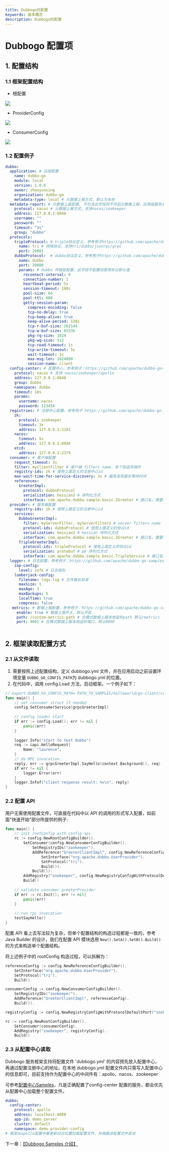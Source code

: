 ```yaml
---
title: Dubbogo的配置
keywords: 基本概念
description: Dubbogo的配置
---
```


# Dubbogo 配置项

## 1. 配置结构

### 1.1 框架配置结构

- 根配置

![](../../pic/3.0/config-root-config.png)

- ProviderConfig

![](../../pic/3.0/config-provider-config.png)

- ConsumerConfig

![](../../pic/3.0/config-consumer-config.png)

### 1.2 配置例子

```yaml
dubbo:
  application: # 应用配置
    name: dubbo-go
    module: local
    version: 1.0.0 
    owner: zhaoyunxing
    organization: dubbo-go 
    metadata-type: local # 元数据上报方式，默认为本地
  metadata-report: # 元数据上报配置, 不包含此字段则不开启元数据上报，应用级服务发现依赖此字段，参考例子：https://github.com/apache/dubbo-go-samples/tree/master/registry/servicediscovery
    protocol: nacos # 元数据上报方式，支持nacos/zookeeper 
    address: 127.0.0.1:8848 
    username: ""
    password: ""
    timeout: "3s"
    group: "dubbo"
  protocols:
    tripleProtocol: # triple协议定义，参考例子https://github.com/apache/dubbo-go-samples/tree/master/rpc/tri
      name: tri # 网络协议，支持tri/dubbo/jsonrpc/grpc
      port: 20001
    dubboProtocol:  # dubbo协议定义，参考例子https://github.com/apache/dubbo-go-samples/tree/master/rpc/dubbo
      name: dubbo
      port: 20000
      params: # dubbo 传输层配置，此字段不配置则使用协议默认值
        reconnect-interval: 0
        connection-number: 1
        heartbeat-period: 5s
        session-timeout: 180s
        pool-size: 64
        pool-ttl: 600
        getty-session-param:
          compress-encoding: false
          tcp-no-delay: true
          tcp-keep-alive: true
          keep-alive-period: 120s
          tcp-r-buf-size: 262144
          tcp-w-buf-size: 65536
          pkg-rq-size: 1024
          pkg-wq-size: 512
          tcp-read-timeout: 1s
          tcp-write-timeout: 5s
          wait-timeout: 1s
          max-msg-len: 1024000
          session-name: client
  config-center: # 配置中心，参考例子：https://github.com/apache/dubbo-go-samples/tree/master/configcenter
    protocol: nacos # 支持 nacos/zookeeper/apollo
    address: 127.0.0.1:8848
    group: dubbo
    namespace: dubbo
    timeout: 10s
    params:
      username: nacos
      password: 123456
  registries: # 注册中心配置，参考例子 https://github.com/apache/dubbo-go-samples/tree/master/metrics
    zk:
      protocol: zookeeper
      timeout: 3s
      address: 127.0.0.1:2181
    nacos:
      timeout: 5s
      address: 127.0.0.1:8848
    etcd:
      address: 127.0.0.1:2379
  consumer: # 客户端配置
    request_timeout: 3s
    filter: myClientFilter # 客户端 filters name，多个则逗号隔开
    registry-ids: zk # 使用上面定义的注册中心id
    max-wait-time-for-service-discovery: 3s # 服务发现最长等待时间
    references:
      GreeterImpl:
        protocol: dubboProtocol
        serialization: hessian2 # 序列化方式
        interface: com.apache.dubbo.sample.basic.IGreeter # 接口名，需要与服务端一致
  provider: # 服务端配置
    registry-ids: zk # 使用上面定义的注册中心id
    services:
      DubboGreeterImpl:
        filter: myServerFilter, myServerFilter2 # server filters name 
        protocol-ids: dubboProtocol # 使用上面定义的协议id
        serialization: hessian2 # hessian 序列化方式
        interface: com.apache.dubbo.sample.basic.IGreeter # 接口名，需要与客户端一致
      TripleGreeterImpl:
        protocol-ids: tripleProtocol # 使用上面定义的协议id
        serialization: protobuf # pb 序列化方式
        interface: com.apache.dubbo.sample.basic.TripleService # 接口名，需要与客户端一致
  logger: # 日志配置，参考例子：https://github.com/apache/dubbo-go-samples/tree/master/logger
    zap-config:
      level: info # 日志级别
    lumberjack-config: 
      filename: logs.log # 文件输出目录
      maxSize: 1
      maxAge: 3
      maxBackups: 5
      localTime: true
      compress: false
   metrics: # 数据上报配置，参考例子：https://github.com/apache/dubbo-go-samples/tree/master/metrics
     enable: true # 数据上报开关，默认开启
     path: /custom-metrics-path # 拉模式数据上报本地监听path 默认/metrics
     port: 9091 # 拉模式数据上报本地监听端口，默认9090
 
```

## 2. 框架读取配置方式

### 2.1 从文件读取

1. 需要按照上述配置结构，定义 dubbogo.yml 文件，并在应用启动之前设置环境变量 `DUBBO_GO_CONFIG_PATH`为 dubbogo.yml 的位置。
2. 在代码中，调用 config.Load 方法，启动框架。一个例子如下：

```go
// export DUBBO_GO_CONFIG_PATH= PATH_TO_SAMPLES/helloworld/go-client/conf/dubbogo.yml
func main() {
    // set consumer struct if needed
    config.SetConsumerService(grpcGreeterImpl)
    
    // config loader start
    if err := config.Load(); err != nil {
        panic(err)
    }
    
    logger.Info("start to test dubbo")
    req := &api.HelloRequest{
        Name: "laurence",
    }
    // do RPC invocation
    reply, err := grpcGreeterImpl.SayHello(context.Background(), req)
    if err != nil {
        logger.Error(err)
    }
    logger.Infof("client response result: %v\n", reply)
}
```

### 2.2 配置 API

用户无需使用配置文件，可直接在代码中以 API 的调用的形式写入配置，如前面"快速开始"部分所提供的例子: 

```go
func main() {
    // init rootConfig with config api
    rc := config.NewRootConfigBuilder().
        SetConsumer(config.NewConsumerConfigBuilder().
            SetRegistryIDs("zookeeper").
            AddReference("GreeterClientImpl", config.NewReferenceConfigBuilder().
                SetInterface("org.apache.dubbo.UserProvider").
                SetProtocol("tri").
                Build()).
            Build()).
        AddRegistry("zookeeper", config.NewRegistryConfigWithProtocolDefaultPort("zookeeper")).
        Build()
    
    // validate consumer greeterProvider
    if err := rc.Init(); err != nil{
        panic(err)
    }
    
    // run rpc invocation
    testSayHello()
}
```

配置 API 看上去写法较为复杂，但单个配置结构的构造过程都是一致的，参考 Java  Builder 的设计，我们在配置 API 模块选用 `New().SetA().SetB().Build()`的方式来构造单个配置结构。

将上述例子中的 rootConfig 构造过程，可以拆解为：

```go
referenceConfig := config.NewReferenceConfigBuilder().
    SetInterface("org.apache.dubbo.UserProvider").
    SetProtocol("tri").
    Build()

consumerConfig := config.NewConsumerConfigBuilder().
    SetRegistryIDs("zookeeper").
    AddReference("GreeterClientImpl", referenceConfig).
    Build()).

registryConfig := config.NewRegistryConfigWithProtocolDefaultPort("zookeeper")

rc := config.NewRootConfigBuilder().
    SetConsumer(consumerConfig).
    AddRegistry("zookeeper", registryConfig).
    Build()
```

### 2.3 从配置中心读取

Dubbogo 服务框架支持将配置文件 'dubbogo.yml' 的内容预先放入配置中心，再通过配置注册中心的地址。在本地 dubbogo.yml 配置文件内只需写入配置中心的信息即可，目前支持作为配置中心的中间件有：apollo、nacos、zookeeper

可参考[配置中心Samples](https://github.com/apache/dubbo-go-samples/tree/master/configcenter)，凡是正确配置了config-center 配置的服务，都会优先从配置中心加载整个配置文件。

```yaml
dubbo:
  config-center:
    protocol: apollo
    address: localhost:8080
    app-id: demo_server
    cluster: default
    namespace: demo-provider-config
# 框架从apollo配置中最更新对应位置加载配置文件，并根据该配置文件启动
```

下一章：[【Dubbogo Samples 介绍】](../samples/samples_repo.html)